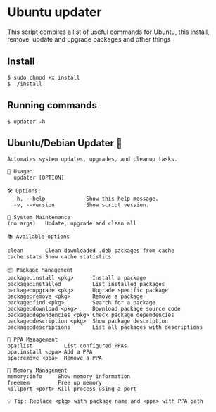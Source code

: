 # Ubuntu updater

This script compiles a list of useful commands for Ubuntu, this install, remove, update and upgrade packages and other
things

## Install

```
$ sudo chmod +x install
$ ./install
```

## Running commands

```
$ updater -h
```

## Ubuntu/Debian Updater 🔹

    Automates system updates, upgrades, and cleanup tasks.

    📌 Usage:
      updater [OPTION]

    🛠️ Options:
      -h, --help             Show this help message.
      -v, --version          Show script version.

    🔧 System Maintenance
    (no args)   Update, upgrade and clean all

    📚 Available options

    clean       Clean downloaded .deb packages from cache
    cache:stats Show cache statistics

    📦 Package Management
    package:install <pkg>      Install a package
    package:installed          List installed packages
    package:upgrade <pkg>      Upgrade specific package
    package:remove <pkg>       Remove a package
    package:find <pkg>         Search for a package
    package:download <pkg>     Download package source code
    package:dependencies <pkg> Check package dependencies
    package:description <pkg>  Show package description
    package:descriptions       List all packages with descriptions

    🔄 PPA Management
    ppa:list          List configured PPAs
    ppa:install <ppa> Add a PPA
    ppa:remove <ppa>  Remove a PPA

    💾 Memory Management
    memory:info     Show memory information
    freemem         Free up memory
    killport <port> Kill process using a port

    💡 Tip: Replace <pkg> with package name and <ppa> with PPA path
